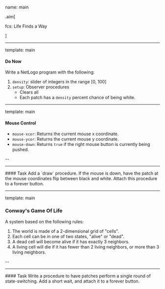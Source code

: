 name: main

.aim[<div>
fcs: Life Finds a Way
</div>]

---
template: main

#### Do Now
Write a NetLogo program with the following:
1. `density`: slider of integers in the range [0, 100]
2. `setup`: Observer procedures
   - Clears all
   - Each patch has a `density` percent chance of being white.


---
template: main

#### Mouse Control

- `mouse-xcor`: Returns the current mouse x coordinate.
- `mouse-ycor`: Returns the current mouse y coordinate.
- `mouse-down`: Returns `true` if the right mouse button is currently being pushed.

--

<hr>
#### Task
Add a `draw` procedure. If the mouse is down, have the patch at the mouse coordinates flip between black and white. Attach this procedure to a forever button.


---
template: main

### Conway's Game Of Life
A system based on the following rules:

1. The world is made of a 2-dimensional grid of "cells".
2. Each cell can be in one of two states, "alive" or "dead".
3. A dead cell will become alive if it has exactly 3 neighbors.
4. A living cell will die if it has fewer than 2 living neighbors, or more than 3 living neighbors.

--

<hr>
#### Task
Write a procedure to have patches perform a single round of state-switching. Add a short wait, and attach it to a forever button.
